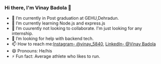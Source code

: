 ### Hi there, I'm Vinay Badola 👋



- 🔭 I’m currently in Post graduation at GEHU,Dehradun.
- 🌱 I’m currently learning Node.js and express.js
- 👯 I’m  cuurently not looking to collaborate. I'm just looking for any internship.
- 🤔 I’m looking for help with backend tech.
- 📫 How to reach me:[Instagram- @vinay_5840](https://www.instagram.com/vinay_5840/), [LinkedIn- @Vinay Badola](https://www.linkedin.com/in/vinay-badola-b05235211/) 
- 😄 Pronouns: He/his
- ⚡ Fun fact: Average athlete who likes to run.

